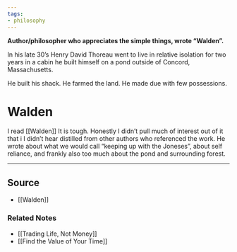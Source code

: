 ```yaml
---
tags:
- philosophy
---
```

**Author/philosopher who appreciates the simple things, wrote “Walden”.**

In his late 30’s Henry David Thoreau went to live in relative isolation for two years in a cabin he built himself on a pond outside of Concord, Massachusetts.

He built his shack. He farmed the land. He made due with few possessions. 

# Walden

I read [[Walden]] It is tough. Honestly I didn’t pull much of interest out of it that i I didn’t hear distilled from other authors who referenced the work. He wrote about what we would call “keeping up with the Joneses”, about self reliance, and frankly also too much about the pond and surrounding forest.

---

## Source
- [[Walden]]

### Related Notes
- [[Trading Life, Not Money]] 
- [[Find the Value of Your Time]]